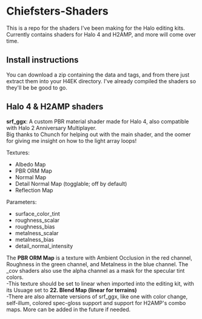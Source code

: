 # Chiefsters-Shaders
This is a repo for the shaders I've been making for the Halo editing kits.
Currently contains shaders for Halo 4 and H2AMP, and more will come over time.<br/>

## Install instructions
You can download a zip containing the data and tags, and from there just extract them into your H4EK directory. I've already compiled the shaders so they'll be be good to go.

## Halo 4 & H2AMP shaders
**srf_ggx**: A custom PBR material shader made for Halo 4, also compatible with Halo 2 Anniversary Multiplayer.<br/>
Big thanks to Chunch for helping out with the main shader, and the oomer for giving me insight on how to the light array loops!

Textures:
- Albedo Map
- PBR ORM Map
- Normal Map
- Detail Normal Map (togglable; off by default)
- Reflection Map<br/>

Parameters:
- surface_color_tint
- roughness_scalar
- roughness_bias
- metalness_scalar
- metalness_bias
- detail_normal_intensity

The **PBR ORM Map** is a texture with Ambient Occlusion in the red channel, Roughness in the green channel, and Metalness in the blue channel. The _cov shaders also use the alpha channel as a mask for the specular tint colors.<br/>
-This texture should be set to linear when imported into the editing kit, with its Usuage set to **22. Blend Map (linear for terrains)**<br/>
-There are also alternate versions of srf_ggx, like one with color change, self-illum, colored spec-gloss support and support for H2AMP's combo maps. More can be added in the future if needed.

